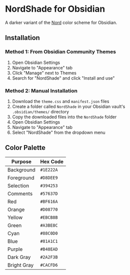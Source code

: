 # NordShade for Obsidian

A darker variant of the [Nord](https://www.nordtheme.com/) color scheme for Obsidian.

## Installation

### Method 1: From Obsidian Community Themes

1. Open Obsidian Settings
2. Navigate to "Appearance" tab
3. Click "Manage" next to Themes
4. Search for "NordShade" and click "Install and use"

### Method 2: Manual Installation

1. Download the `theme.css` and `manifest.json` files
2. Create a folder called `NordShade` in your Obsidian vault's `.obsidian/themes/` directory
3. Copy the downloaded files into the `NordShade` folder
4. Open Obsidian Settings
5. Navigate to "Appearance" tab
6. Select "NordShade" from the dropdown menu

## Color Palette

| Purpose     | Hex Code  |
| ----------- | --------- |
| Background  | `#1E222A` |
| Foreground  | `#D8DEE9` |
| Selection   | `#394253` |
| Comments    | `#57637D` |
| Red         | `#BF616A` |
| Orange      | `#D08770` |
| Yellow      | `#EBCB8B` |
| Green       | `#A3BE8C` |
| Cyan        | `#88C0D0` |
| Blue        | `#81A1C1` |
| Purple      | `#B48EAD` |
| Dark Gray   | `#2A2F3B` |
| Bright Gray | `#CACFD6` |

